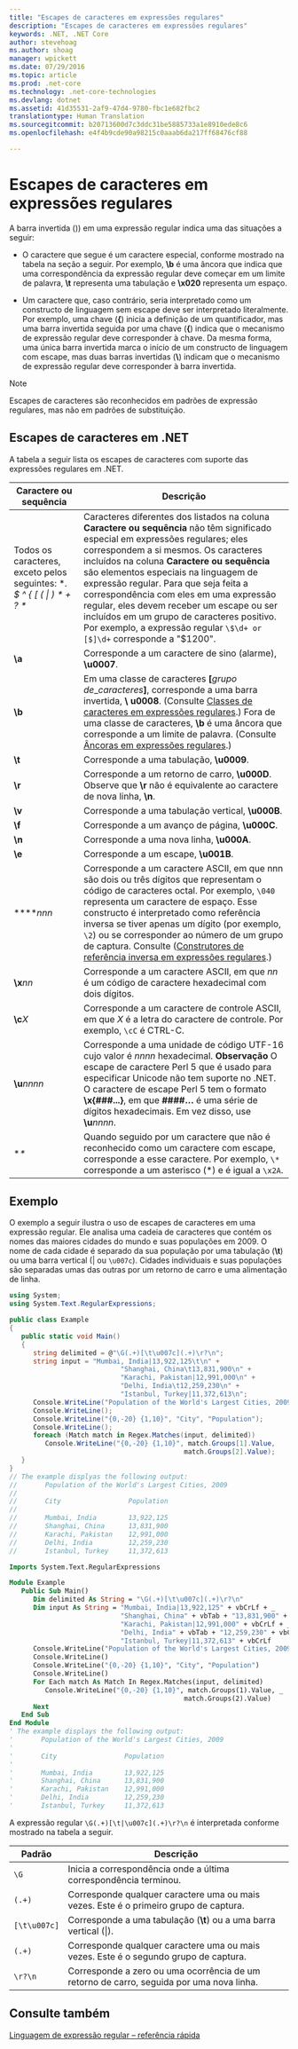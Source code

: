 ```yaml
---
title: "Escapes de caracteres em expressões regulares"
description: "Escapes de caracteres em expressões regulares"
keywords: .NET, .NET Core
author: stevehoag
ms.author: shoag
manager: wpickett
ms.date: 07/29/2016
ms.topic: article
ms.prod: .net-core
ms.technology: .net-core-technologies
ms.devlang: dotnet
ms.assetid: 41d35531-2af9-47d4-9780-fbc1e682fbc2
translationtype: Human Translation
ms.sourcegitcommit: b20713600d7c3ddc31be5885733a1e8910ede8c6
ms.openlocfilehash: e4f4b9cde90a98215c0aaab6da217ff68476cf88

---
```


# <a name="character-escapes-in-regular-expressions"></a>Escapes de caracteres em expressões regulares

A barra invertida (\)) em uma expressão regular indica uma das situações a seguir: 

* O caractere que segue é um caractere especial, conforme mostrado na tabela na seção a seguir. Por exemplo, **\b** é uma âncora que indica que uma correspondência da expressão regular deve começar em um limite de palavra, **\t** representa uma tabulação e **\x020** representa um espaço.

* Um caractere que, caso contrário, seria interpretado como um constructo de linguagem sem escape deve ser interpretado literalmente. Por exemplo, uma chave (**{**) inicia a definição de um quantificador, mas uma barra invertida seguida por uma chave (**\{**) indica que o mecanismo de expressão regular deve corresponder à chave. Da mesma forma, uma única barra invertida marca o início de um constructo de linguagem com escape, mas duas barras invertidas (**\\**) indicam que o mecanismo de expressão regular deve corresponder à barra invertida.

> [!NOTE]
> Escapes de caracteres são reconhecidos em padrões de expressão regulares, mas não em padrões de substituição. 
 
## <a name="character-escapes-in-net"></a>Escapes de caracteres em .NET

A tabela a seguir lista os escapes de caracteres com suporte das expressões regulares em .NET.

Caractere ou sequência | Descrição
--------------------- | ----------- 
Todos os caracteres, exceto pelos seguintes: **. $ ^ { [ ( &#124; ) * + ? \** | Caracteres diferentes dos listados na coluna **Caractere ou sequência** não têm significado especial em expressões regulares; eles correspondem a si mesmos. Os caracteres incluídos na coluna **Caractere ou sequência** são elementos especiais na linguagem de expressão regular. Para que seja feita a correspondência com eles em uma expressão regular, eles devem receber um escape ou ser incluídos em um grupo de caracteres positivo. Por exemplo, a expressão regular `\$\d+ or [$]\d+` corresponde a "$1200". 
**\a** | Corresponde a um caractere de sino (alarme), **\u0007**.
**\b** | Em uma classe de caracteres __[__*grupo de*_*caracteres*__]__, corresponde a uma barra invertida, **\ u0008**. (Consulte [Classes de caracteres em expressões regulares](classes.md).) Fora de uma classe de caracteres, **\b** é uma âncora que corresponde a um limite de palavra. (Consulte [Âncoras em expressões regulares](anchors.md).)
**\t** | Corresponde a uma tabulação, **\u0009**.
**\r** | Corresponde a um retorno de carro, **\u000D**. Observe que **\r** não é equivalente ao caractere de nova linha, **\n**.
**\v** | Corresponde a uma tabulação vertical, **\u000B**.
**\f** | Corresponde a um avanço de página, **\u000C**.
**\n** | Corresponde a uma nova linha, **\u000A**.
**\e** | Corresponde a um escape, **\u001B**.
**\**_nnn_ | Corresponde a um caractere ASCII, em que nnn são dois ou três dígitos que representam o código de caracteres octal. Por exemplo, `\040` representa um caractere de espaço. Esse constructo é interpretado como referência inversa se tiver apenas um dígito (por exemplo, `\2`) ou se corresponder ao número de um grupo de captura. Consulte ([Construtores de referência inversa em expressões regulares](backreference.md).) 
**\x**_nn_ | Corresponde a um caractere ASCII, em que *nn* é um código de caractere hexadecimal com dois dígitos.
**\c**_X_ | Corresponde a um caractere de controle ASCII, em que *X* é a letra do caractere de controle. Por exemplo, `\cC` é CTRL-C.
**\u**_nnnn_ | Corresponde a uma unidade de código UTF-16 cujo valor é *nnnn* hexadecimal. **Observação** O escape de caractere Perl 5 que é usado para especificar Unicode não tem suporte no .NET. O caractere de escape Perl 5 tem o formato **\x{###...}**, em que **####…** é uma série de dígitos hexadecimais. Em vez disso, use **\u**_nnnn_. 
**\** | Quando seguido por um caractere que não é reconhecido como um caractere com escape, corresponde a esse caractere. Por exemplo, `\*` corresponde a um asterisco (*) e é igual a `\x2A`.
 
## <a name="example"></a>Exemplo

O exemplo a seguir ilustra o uso de escapes de caracteres em uma expressão regular. Ele analisa uma cadeia de caracteres que contém os nomes das maiores cidades do mundo e suas populações em 2009. O nome de cada cidade é separado da sua população por uma tabulação (**\t**) ou uma barra vertical (| ou `\u007c`). Cidades individuais e suas populações são separadas umas das outras por um retorno de carro e uma alimentação de linha. 

```csharp
using System;
using System.Text.RegularExpressions;

public class Example
{
   public static void Main()
   {
      string delimited = @"\G(.+)[\t\u007c](.+)\r?\n";
      string input = "Mumbai, India|13,922,125\t\n" + 
                            "Shanghai, China\t13,831,900\n" + 
                            "Karachi, Pakistan|12,991,000\n" + 
                            "Delhi, India\t12,259,230\n" + 
                            "Istanbul, Turkey|11,372,613\n";
      Console.WriteLine("Population of the World's Largest Cities, 2009");
      Console.WriteLine();
      Console.WriteLine("{0,-20} {1,10}", "City", "Population");
      Console.WriteLine();
      foreach (Match match in Regex.Matches(input, delimited))
         Console.WriteLine("{0,-20} {1,10}", match.Groups[1].Value, 
                                            match.Groups[2].Value);
   }
}
// The example displyas the following output:
//       Population of the World's Largest Cities, 2009
//       
//       City                 Population
//       
//       Mumbai, India        13,922,125
//       Shanghai, China      13,831,900
//       Karachi, Pakistan    12,991,000
//       Delhi, India         12,259,230
//       Istanbul, Turkey     11,372,613
```

```vb
Imports System.Text.RegularExpressions

Module Example
   Public Sub Main()
      Dim delimited As String = "\G(.+)[\t\u007c](.+)\r?\n"
      Dim input As String = "Mumbai, India|13,922,125" + vbCrLf + _
                            "Shanghai, China" + vbTab + "13,831,900" + vbCrLf + _
                            "Karachi, Pakistan|12,991,000" + vbCrLf + _
                            "Delhi, India" + vbTab + "12,259,230" + vbCrLf + _
                            "Istanbul, Turkey|11,372,613" + vbCrLf
      Console.WriteLine("Population of the World's Largest Cities, 2009")
      Console.WriteLine()
      Console.WriteLine("{0,-20} {1,10}", "City", "Population")
      Console.WriteLine()
      For Each match As Match In Regex.Matches(input, delimited)
         Console.WriteLine("{0,-20} {1,10}", match.Groups(1).Value, _
                                            match.Groups(2).Value)
      Next                         
   End Sub
End Module
' The example displays the following output:
'       Population of the World's Largest Cities, 2009
'       
'       City                 Population
'       
'       Mumbai, India        13,922,125
'       Shanghai, China      13,831,900
'       Karachi, Pakistan    12,991,000
'       Delhi, India         12,259,230
'       Istanbul, Turkey     11,372,613
```

A expressão regular `\G(.+)[\t|\u007c](.+)\r?\n` é interpretada conforme mostrado na tabela a seguir.

Padrão | Descrição
------- | ----------- 
`\G` | Inicia a correspondência onde a última correspondência terminou.
`(.+)` | Corresponde qualquer caractere uma ou mais vezes. Este é o primeiro grupo de captura.
`[\t\u007c]` | Corresponde a uma tabulação (**\t**) ou a uma barra vertical (&#124;).
`(.+)` | Corresponde qualquer caractere uma ou mais vezes. Este é o segundo grupo de captura.
`\r?\n` | Corresponde a zero ou uma ocorrência de um retorno de carro, seguida por uma nova linha.
 
## <a name="see-also"></a>Consulte também

[Linguagem de expressão regular – referência rápida](quick-ref.md)




<!--HONumber=Nov16_HO4-->


